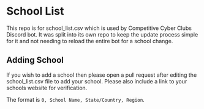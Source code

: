 # School List

This repo is for school_list.csv which is used by Competitive Cyber Clubs Discord bot.
It was split into its own repo to keep the update process simple for it and not needing to reload the entire bot for a school change.

## Adding School

If you wish to add a school then please open a pull request after editing the school_list.csv file to add your school. Please also include a link to your schools website for verification.

The format is `0, School Name, State/Country, Region`.
